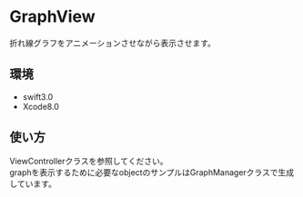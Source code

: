 # GraphView    
折れ線グラフをアニメーションさせながら表示させます。
   
## 環境  
* swift3.0
* Xcode8.0

## 使い方   
ViewControllerクラスを参照してください。   
graphを表示するために必要なobjectのサンプルはGraphManagerクラスで生成しています。   
